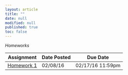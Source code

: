 ```yaml
---
layout: article
title: ""
date: null
modified: null
published: true
toc: false
---
```


*Homeworks*

Assignment | Date Posted | Due Date
---------- | ----------- | --------
[Homework 1](http://enee351.github.io/homeworks/hw1.pdf) | 02/08/16         | 02/17/16 11:59pm




